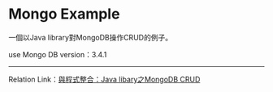 # Mongo Example #

一個以Java library對MongoDB操作CRUD的例子。

use Mongo DB version：3.4.1

---

Relation Link：[與程式整合：Java libary之MongoDB CRUD](https://github.com/eden90267/mongodb-learning-2/tree/master/CRUD_with_java)
